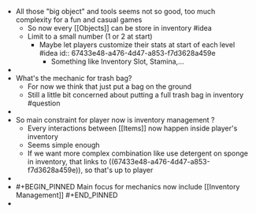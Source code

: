 - All those "big object" and tools seems not so good, too much complexity for a fun and casual games
	- So now every [[Objects]] can be store in inventory #idea
	- Limit to a small number (1 or 2 at start)
		- Maybe let players customize their stats at start of each level #idea
		  id:: 67433e48-a476-4d47-a853-f7d3628a459e
			- Something like Inventory Slot, Stamina,...
-
- What's the mechanic for trash bag?
	- For now we think that just put a bag on the ground
	- Still a little bit concerned about putting a full trash bag in inventory #question
-
- So main constraint for player now is inventory management ?
	- Every interactions between [[Items]] now happen inside player's inventory
	- Seems simple enough
	- If we want more complex combination like use detergent on sponge in inventory, that links to ((67433e48-a476-4d47-a853-f7d3628a459e)), so that's up to player
-
- #+BEGIN_PINNED
  Main focus for mechanics now include [[Inventory Management]]
  #+END_PINNED
-